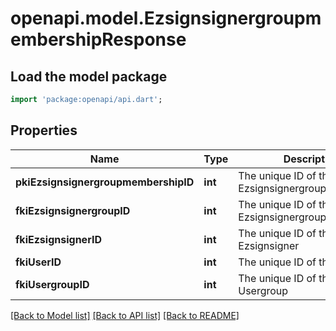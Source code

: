 # openapi.model.EzsignsignergroupmembershipResponse

## Load the model package
```dart
import 'package:openapi/api.dart';
```

## Properties
Name | Type | Description | Notes
------------ | ------------- | ------------- | -------------
**pkiEzsignsignergroupmembershipID** | **int** | The unique ID of the Ezsignsignergroupmembership | 
**fkiEzsignsignergroupID** | **int** | The unique ID of the Ezsignsignergroup | 
**fkiEzsignsignerID** | **int** | The unique ID of the Ezsignsigner | 
**fkiUserID** | **int** | The unique ID of the User | 
**fkiUsergroupID** | **int** | The unique ID of the Usergroup | 

[[Back to Model list]](../README.md#documentation-for-models) [[Back to API list]](../README.md#documentation-for-api-endpoints) [[Back to README]](../README.md)


